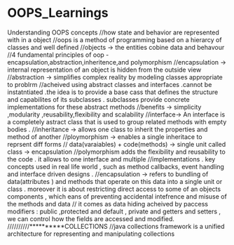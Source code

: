 # OOPS_Learnings
Understanding OOPS concepts
//how state and behavior are represented with in a object
        //oops is  a method of programming based on a hierarcy of classes and well defined
        //objects -> the entities cobine data and behavour
        //4 fundamental principles of oop -encapsulation,abstraction,inheritence,and polymorphism
        //encapsulation -> internal representation of an object is hidden from the outside view
        //abstraction -> simplifies complex reality by modeling classes appropriate to problrm
        //acheived using abstract classes and interfaces .cannot be instatntiated .the idea is to provide a base cass that defines the structure and capabilites of its subclasses . subclasses provide concrete implementations for these abstract methods 
        //benefits -> simplicity ,modularity ,reusability,flexibility and scalability 
        //interface-> An interface is a completely astract class that is used to group related methods with empty bodies . 
        //inheritance -> allows one class to inherit the properties and method of another
        //ploymorphism -> enables  a single inheritace to reprsent diff forms
        // data(varaiables) + code(methods) -> single unit called class -> encapsulation
        //polymorphism adds the flexibility and reusability to the code . it allows to one interface and multiple 
        //implementations . key concepts used in real life world , such as method callbacks, event handling and interface driven designs .
        //encapsulation -> refers to bundling of data(attributes ) and methods that operate on this data into a single unit or class . moreover it is about restricting direct access to some of an objects components , which eans of preventing accidental intefrence and misuse of the methods and data
        // it comes as data hiding acheived by paccess modifiers : public ,protected and default , private and getters and setters , we can control how the fields are accessed and modified.
         //////////**********COLLECTIONS
         //java collections framework is a unified architecture for representing and manipulating collections

